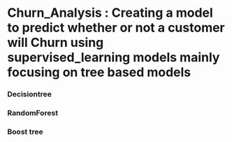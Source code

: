 # Churn_Analysis : Creating a model to predict whether or not a customer will Churn using supervised_learning models mainly focusing on tree based models 
### Decisiontree 
### RandomForest
### Boost tree
